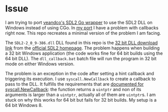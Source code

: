 # Issue

I am trying to port [veandco's SDL2 Go wrapper](https://github.com/veandco/go-sdl2) to use the SDL2 DLL on Windows instead of using CGo. In [my port](https://github.com/gonutz/go-sdl2) I have a problem with callbacks right now. This repo recreates a minimal version of the problem I am facing.

The `SDL2-2_0_9-386.dll` DLL found in this repo is the [32 bit DLL download link](https://www.libsdl.org/release/SDL2-2.0.9-win32-x86.zip) from the [official SDL2 homepage](https://www.libsdl.org/download-2.0.php). The problem happens when building a 32 bit Windows application (the code works fine for 64 bit builds using the 64 bit DLL). The `dll_callback.bat` batch file will run the program in 32 bit mode on either Windows version.

The problem is an exception in the code after setting a hint callback and triggering its execution. I use `syscall.NewCallback` to create a callback to pass to the DLL. It fulfills the requirements that are [documented for syscall.NewCallback](https://golang.org/pkg/syscall/?GOOS=windows&GOARCH=386#NewCallback): the function returns a `uintptr` and non of its arguments is larger than a `uintptr`, actually all of them are `uintptr`s. I am stuck on why this works for 64 bit but fails for 32 bit builds. My setup is a 64 bit Windows 8.